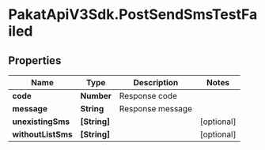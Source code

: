 # PakatApiV3Sdk.PostSendSmsTestFailed

## Properties
Name | Type | Description | Notes
------------ | ------------- | ------------- | -------------
**code** | **Number** | Response code | 
**message** | **String** | Response message | 
**unexistingSms** | **[String]** |  | [optional] 
**withoutListSms** | **[String]** |  | [optional] 


